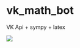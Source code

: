 # vk_math_bot

VK Api + sympy + latex

![](https://pp.userapi.com/c858232/v858232430/7609/d8dzltHry4k.jpg)
